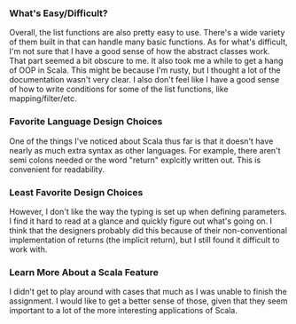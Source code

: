 <h3> What's Easy/Difficult? </h3>
Overall, the list functions are also pretty easy to use. There's a wide variety of them built in that can handle many basic
functions. As for what's difficult, I'm not sure that I have a good sense of how the abstract classes work. That part seemed
a bit obscure to me. It also took me a while to get a hang of OOP in Scala. This might be because I'm rusty, but I thought 
a lot of the documentation wasn't very clear. I also don't feel like I
have a good sense of how to write conditions for some of the list functions, like mapping/filter/etc. 

<h3> Favorite Language Design Choices </h3>
One of the things I've noticed about Scala thus far is that it doesn't have nearly as much extra syntax as other languages. 
For example, there aren't semi colons needed or the word "return" explcitly written out. This is convenient for readability. 

<h3> Least Favorite Design Choices </h3>
However, I don't like the way the typing is set up when defining parameters. I find it hard
to read at a glance and quickly figure out what's going on. I think that the designers probably did this because of their
non-conventional implementation of returns (the implicit return), but I still found it difficult to work with.

<h3> Learn More About a Scala Feature </h3>
I didn't get to play around with cases that much as I was unable to finish the assignment. I would like to get a better sense
of those, given that they seem important to a lot of the more interesting applications of Scala.


